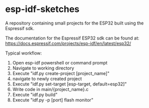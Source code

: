 # esp-idf-sketches
A repository containing small projects for the ESP32 built using the Espressif sdk.

The documentation for the Espressif ESP32 sdk can be found at:
https://docs.espressif.com/projects/esp-idf/en/latest/esp32/

Typical workflow:
1. Open esp-idf powershell or command prompt
2. Navigate to working directory
3. Execute "idf.py create-project [project_name]"
4. navigate to newly created project
5. Execute "idf.py set-target [esp-target, default=esp32]"
6. Write code in main/{project_name}.c
7. Execute "idf.py build"
8. Execute "idf.py -p [port] flash monitor"
